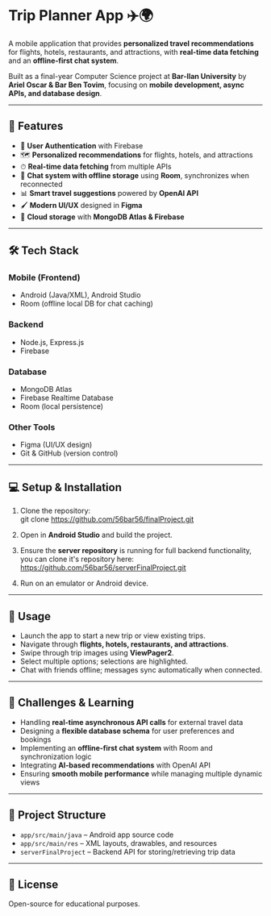 # Trip Planner App ✈️🌍

A mobile application that provides **personalized travel recommendations** for flights, hotels, restaurants, and attractions, with **real-time data fetching** and an **offline-first chat system**.  

Built as a final-year Computer Science project at **Bar-Ilan University** by **Ariel Oscar & Bar Ben Tovim**, focusing on **mobile development, async APIs, and database design**.

---

## 🚀 Features
- 🔐 **User Authentication** with Firebase  
- 🗺 **Personalized recommendations** for flights, hotels, and attractions  
- ⏱ **Real-time data fetching** from multiple APIs  
- 💬 **Chat system with offline storage** using **Room**, synchronizes when reconnected  
- 📊 **Smart travel suggestions** powered by **OpenAI API**  
- 🖌 **Modern UI/UX** designed in **Figma**  
- 💾 **Cloud storage** with **MongoDB Atlas & Firebase**

---

## 🛠 Tech Stack

### Mobile (Frontend)
- Android (Java/XML), Android Studio  
- Room (offline local DB for chat caching)

### Backend
- Node.js, Express.js  
- Firebase

### Database
- MongoDB Atlas  
- Firebase Realtime Database  
- Room (local persistence)

### Other Tools
- Figma (UI/UX design)  
- Git & GitHub (version control)

---

## 💻 Setup & Installation
1. Clone the repository:  
    git clone https://github.com/56bar56/finalProject.git

2. Open in **Android Studio** and build the project.  
3. Ensure the **server repository** is running for full backend functionality, you can clone it's repository here:  https://github.com/56bar56/serverFinalProject.git
4. Run on an emulator or Android device.

---

## 📱 Usage
- Launch the app to start a new trip or view existing trips.  
- Navigate through **flights, hotels, restaurants, and attractions**.  
- Swipe through trip images using **ViewPager2**.  
- Select multiple options; selections are highlighted.  
- Chat with friends offline; messages sync automatically when connected.

---

## 🔑 Challenges & Learning
- Handling **real-time asynchronous API calls** for external travel data  
- Designing a **flexible database schema** for user preferences and bookings  
- Implementing an **offline-first chat system** with Room and synchronization logic  
- Integrating **AI-based recommendations** with OpenAI API  
- Ensuring **smooth mobile performance** while managing multiple dynamic views

---

## 📂 Project Structure
- `app/src/main/java` – Android app source code  
- `app/src/main/res` – XML layouts, drawables, and resources  
- `serverFinalProject` – Backend API for storing/retrieving trip data

---

## 📜 License
Open-source for educational purposes.

